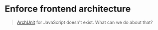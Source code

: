 # Enforce frontend architecture

> [ArchUnit](https://www.archunit.org/) for JavaScript doesn't exist. What can we do about that?
